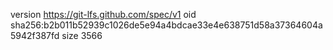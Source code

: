 version https://git-lfs.github.com/spec/v1
oid sha256:b2b011b52939c1026de5e94a4bdcae33e4e638751d58a37364604a5942f387fd
size 3566

